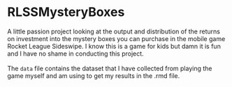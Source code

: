 # RLSSMysteryBoxes

A little passion project looking at the output and distribution of the returns on investment into the mystery boxes you can purchase in the mobile game Rocket League Sideswipe. 
I know this is a game for kids but damn it is fun and I have no shame in conducting this project. 
\
\
The `data` file contains the dataset that I have collected from playing the game myself and am using to get my results in the .rmd file.
